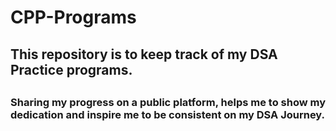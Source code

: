 # CPP-Programs
<h2>This repository is to keep track of my DSA Practice programs.<h2/>
<h3>Sharing my progress on a public platform, helps me to show my dedication and inspire me to be consistent on my DSA Journey.<h3/>
